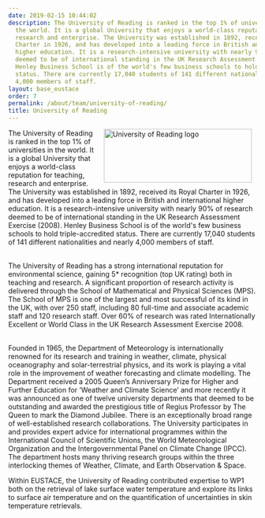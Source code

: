 ```yaml
---
date: 2019-02-15 10:44:02
description: The University of Reading is ranked in the top 1% of universities in
  the world. It is a global University that enjoys a world-class reputation for teaching,
  research and enterprise. The University was established in 1892, received its Royal
  Charter in 1926, and has developed into a leading force in British and international
  higher education. It is a research-intensive university with nearly 90% of research
  deemed to be of international standing in the UK Research Assessment Exercise (2008).
  Henley Business School is of the world's few business schools to hold triple-accredited
  status. There are currently 17,040 students of 141 different nationalities and nearly
  4,000 members of staff.
layout: base_eustace
order: 7
permalink: /about/team/university-of-reading/
title: University of Reading
---
```


<p><a href="http://www.reading.ac.uk/" title="University of Reading"><img alt="University of Reading logo" height="109" src="/eustace/static/media/uploads/partner_logos/reading_logo.png" style="float: right; margin-left: 10px; margin-right: 10px;" title="University of Reading logo" width="300"></a>The University of Reading is ranked in the top 1% of universities in the world. It is a global University that enjoys a world-class reputation for teaching, research and enterprise. The University was established in 1892, received its Royal Charter in 1926, and has developed into a leading force in British and international higher education. It is a research-intensive university with nearly 90% of research deemed to be of international standing in the UK Research Assessment Exercise (2008). Henley Business School is of the world's few business schools to hold triple-accredited status. There are currently 17,040 students of 141 different nationalities and nearly 4,000 members of staff.</p>
<p><br>The University of Reading has a strong international reputation for environmental science, gaining 5* recognition (top UK rating) both in teaching and research. A significant proportion of research activity is delivered through the School of Mathematical and Physical Sciences (MPS). The School of MPS is one of the largest and most successful of its kind in the UK, with over 250 staff, including 80 full-time and associate academic staff and 120 research staff. Over 60% of research was rated Internationally Excellent or World Class in the UK Research Assessment Exercise 2008.</p>
<p><br>Founded in 1965, the Department of Meteorology is internationally renowned for its research and training in weather, climate, physical oceanography and solar-terrestrial physics, and its work is playing a vital role in the improvement of weather forecasting and climate modelling. The Department received a 2005 Queen’s Anniversary Prize for Higher and Further Education for ‘Weather and Climate Science’ and more recently it was announced as one of twelve university departments that deemed to be outstanding and awarded the prestigious title of Regius Professor by The Queen to mark the Diamond Jubilee. There is an exceptionally broad range of well-established research collaborations. The University participates in and provides expert advice for international programmes within the International Council of Scientific Unions, the World Meteorological Organization and the Intergovernmental Panel on Climate Change (IPCC). The department hosts many thriving research groups within the three interlocking themes of Weather, Climate, and Earth Observation &amp; Space.</p>
<p>Within EUSTACE, the University of Reading contributed expertise to WP1 both on the retrieval of lake surface water temperature and explore its links to surface air temperature and on the quantification of uncertainties in skin temperature retrievals.</p>
<p><br><br></p>
